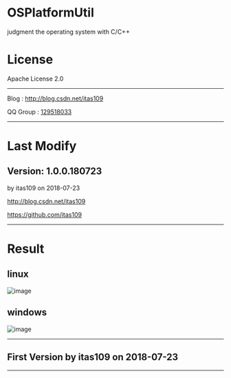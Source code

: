 # OSPlatformUtil

judgment the operating system with C/C++

# License

Apache License 2.0

---

Blog : http://blog.csdn.net/itas109

QQ Group : [129518033](http://shang.qq.com/wpa/qunwpa?idkey=2888fa15c4513e6bfb9347052f36e437d919b2377161862948b2a49576679fc6)

---

# Last Modify
## Version: 1.0.0.180723
by itas109 on 2018-07-23

http://blog.csdn.net/itas109

https://github.com/itas109

---
# Result

## linux
![image](https://github.com/itas109/OSPlatformUtil/blob/master/img/linux.png)

## windows
![image](https://github.com/itas109/OSPlatformUtil/blob/master/img/windows.png)

---

## First Version by itas109 on 2018-07-23

---